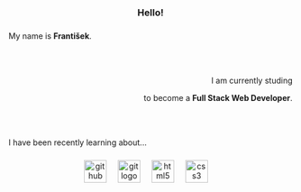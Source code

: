 <h3 align="center">Hello!</h3>

###

<p align="left">My name is <strong>František</strong>.</p>
<br>
<br>
<p align="right">I am currently studing</p><p align="right">to become a <strong>Full Stack Web Developer</strong>.</p>
<br>
<br>
<p align="left">I have been recently learning about...</p>

###

<div align="center">
  <img src="https://cdn.jsdelivr.net/gh/devicons/devicon/icons/github/github-original.svg" height="40" alt="github logo"  />
  <img width="12" />
  <img src="https://cdn.jsdelivr.net/gh/devicons/devicon/icons/git/git-original.svg" height="40" alt="git logo"  />
  <img width="12" />
  <img src="https://cdn.jsdelivr.net/gh/devicons/devicon/icons/html5/html5-original.svg" height="40" alt="html5 logo"  />
  <img width="12" />
  <img src="https://cdn.jsdelivr.net/gh/devicons/devicon/icons/css3/css3-original.svg" height="40" alt="css3 logo"  />
  <img width="12" />
</div>

###
